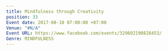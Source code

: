 ```yaml
---
title: Mindfulness through Creativity
position: 33
Event date: 2017-08-10 07:00:00 +07:00
Venue: "#N/A"
Event URL: https://www.facebook.com/events/329602190828453/
Genre: MINDFULNESS
---
```


